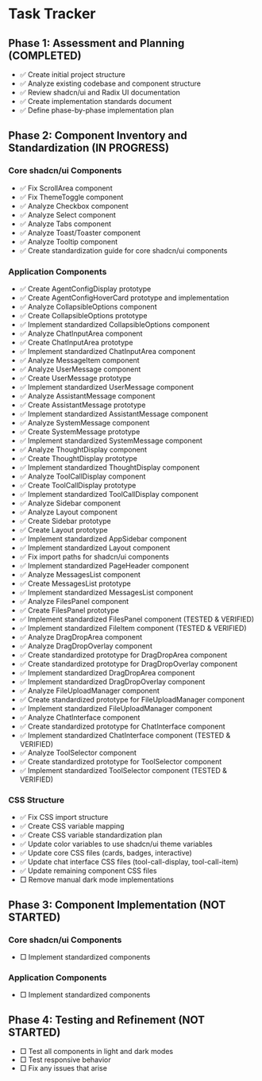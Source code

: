 # Task Tracker

## Phase 1: Assessment and Planning (COMPLETED)

- ✅ Create initial project structure
- ✅ Analyze existing codebase and component structure
- ✅ Review shadcn/ui and Radix UI documentation
- ✅ Create implementation standards document
- ✅ Define phase-by-phase implementation plan

## Phase 2: Component Inventory and Standardization (IN PROGRESS)

### Core shadcn/ui Components
- ✅ Fix ScrollArea component
- ✅ Fix ThemeToggle component 
- ✅ Analyze Checkbox component
- ✅ Analyze Select component
- ✅ Analyze Tabs component
- ✅ Analyze Toast/Toaster component
- ✅ Analyze Tooltip component
- ✅ Create standardization guide for core shadcn/ui components

### Application Components
- ✅ Create AgentConfigDisplay prototype
- ✅ Create AgentConfigHoverCard prototype and implementation
- ✅ Analyze CollapsibleOptions component
- ✅ Create CollapsibleOptions prototype
- ✅ Implement standardized CollapsibleOptions component
- ✅ Analyze ChatInputArea component
- ✅ Create ChatInputArea prototype
- ✅ Implement standardized ChatInputArea component
- ✅ Analyze MessageItem component
- ✅ Analyze UserMessage component
- ✅ Create UserMessage prototype
- ✅ Implement standardized UserMessage component
- ✅ Analyze AssistantMessage component
- ✅ Create AssistantMessage prototype
- ✅ Implement standardized AssistantMessage component
- ✅ Analyze SystemMessage component
- ✅ Create SystemMessage prototype
- ✅ Implement standardized SystemMessage component
- ✅ Analyze ThoughtDisplay component
- ✅ Create ThoughtDisplay prototype
- ✅ Implement standardized ThoughtDisplay component
- ✅ Analyze ToolCallDisplay component
- ✅ Create ToolCallDisplay prototype
- ✅ Implement standardized ToolCallDisplay component
- ✅ Analyze Sidebar component
- ✅ Analyze Layout component
- ✅ Create Sidebar prototype
- ✅ Create Layout prototype
- ✅ Implement standardized AppSidebar component
- ✅ Implement standardized Layout component
- ✅ Fix import paths for shadcn/ui components
- ✅ Implement standardized PageHeader component
- ✅ Analyze MessagesList component
- ✅ Create MessagesList prototype
- ✅ Implement standardized MessagesList component
- ✅ Analyze FilesPanel component
- ✅ Create FilesPanel prototype
- ✅ Implement standardized FilesPanel component (TESTED & VERIFIED)
- ✅ Implement standardized FileItem component (TESTED & VERIFIED)
- ✅ Analyze DragDropArea component
- ✅ Analyze DragDropOverlay component
- ✅ Create standardized prototype for DragDropArea component
- ✅ Create standardized prototype for DragDropOverlay component
- ✅ Implement standardized DragDropArea component
- ✅ Implement standardized DragDropOverlay component
- ✅ Analyze FileUploadManager component
- ✅ Create standardized prototype for FileUploadManager component
- ✅ Implement standardized FileUploadManager component
- ✅ Analyze ChatInterface component
- ✅ Create standardized prototype for ChatInterface component
- ✅ Implement standardized ChatInterface component (TESTED & VERIFIED)
- ✅ Analyze ToolSelector component
- ✅ Create standardized prototype for ToolSelector component
- ✅ Implement standardized ToolSelector component (TESTED & VERIFIED)

### CSS Structure
- ✅ Fix CSS import structure
- ✅ Create CSS variable mapping
- ✅ Create CSS variable standardization plan
- ✅ Update color variables to use shadcn/ui theme variables
- ✅ Update core CSS files (cards, badges, interactive)
- ✅ Update chat interface CSS files (tool-call-display, tool-call-item)
- ✅ Update remaining component CSS files
- □ Remove manual dark mode implementations

## Phase 3: Component Implementation (NOT STARTED)

### Core shadcn/ui Components
- □ Implement standardized components

### Application Components
- □ Implement standardized components

## Phase 4: Testing and Refinement (NOT STARTED)

- □ Test all components in light and dark modes
- □ Test responsive behavior
- □ Fix any issues that arise
